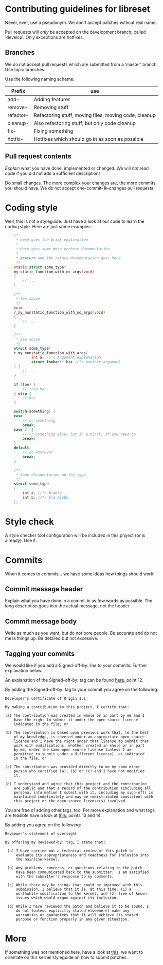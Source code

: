 # Contributing guidelines for libreset

Never, ever, use a pseudonym. We don't accept patches without real name.

Pull requests will _only_ be accepted on the development branch, called
'develop'. Only exceptions are hotfixes.

## Branches

We do not accept pull requests which are submitted from a 'master' branch. Use
topic branches.

Use the following naming scheme:

| Prefix    | use                                                    |
| --------- | ------------------------------------------------------ |
| add-      | Adding features                                        |
| remove-   | Removing stuff                                         |
| refactor- | Refactoring stuff, moving files, moving code, cleanup  |
| cleanup-  | Also refactoring stuff, but only code cleanup          |
| fix-      | Fixing something                                       |
| hotfix-   | Hotfixes which should go in as soon as possible        |

## Pull request contents

_Explain_ what you have done, implemented or changed. We will _not_ read code if
you did not add a sufficient description!

Do small changes. The more complex your changes are, the more commits you should
have. We do not accept one-commit-1k-changes pull requests.

# Coding style

Well, this is not a styleguide. Just have a look at our code to learn the coding
style. Here are just some examples:

```C
    /**
     * here goes the brief explanation
     *
     * Here goes some more verbose documentation
     *
     * @return And the return documentation goes here
     */
    static struct some_type*
    my_static_function_with_no_args(void)
    {
        // ...
    }

    /**
     * See above
     */
    void
    r_my_nonstatic_function_with_no_args(void)
    {
        // ...
    }

    /**
     * See above
     */
    struct some_type*
    r_my_nonstatic_function_with_args(
            int a, //!< Argument explanation
            struct foobar** baz //!< Another argument
    ) {
        // ...
    }

    if (foo) {
        // then bar
    } else {
        // baz
    }

    switch(something) {
    case 1:
        // do something
        break;
    case 2: {
        // or something else, but in a block, if you need to
        break;
    }
    default:
        // do whatever
        break;
    }

    /**
     * Some documentation on the type
     */
    struct some_type
    {
        int a; //!< blabla
        int b; //!< bla blubb
    };
```

# Style check

A style checker tool configuration will be included in this project (or is
already). Use it.

# Commits

When it comes to commits... we have some ideas how things should work:

## Commit message header

Explain what you have done in a commit in as few words as possible. The long
description goes into the actual message, not the header

## Commit message body

Write as much as you want, but do not bore people. Be accurate and do not mess
things up. Be detailed but not excessive.

## Tagging your commits

We would like if you add a Signed-off-by: line to your commits. Further
explanation below.

An explanation of the Signed-off-by: tag can be found
[here](https://www.kernel.org/doc/Documentation/SubmittingPatches), point 12.

By adding the Signed-off-by: tag to your commit you agree on the following:

    Developer's Certificate of Origin 1.1

    By making a contribution to this project, I certify that:

    (a) The contribution was created in whole or in part by me and I
        have the right to submit it under the open source license
        indicated in the file; or

    (b) The contribution is based upon previous work that, to the best
        of my knowledge, is covered under an appropriate open source
        license and I have the right under that license to submit that
        work with modifications, whether created in whole or in part
        by me, under the same open source license (unless I am
        permitted to submit under a different license), as indicated
        in the file; or

    (c) The contribution was provided directly to me by some other
        person who certified (a), (b) or (c) and I have not modified
        it.

    (d) I understand and agree that this project and the contribution
        are public and that a record of the contribution (including all
        personal information I submit with it, including my sign-off) is
        maintained indefinitely and may be redistributed consistent with
        this project or the open source license(s) involved.

You are free of adding other tags, too. For more explanation and what tags are
feasible have a look at
[this](https://www.kernel.org/doc/Documentation/SubmittingPatches), points 13
and 14.

By adding you agree on the following:

    Reviewer's statement of oversight

    By offering my Reviewed-by: tag, I state that:

     (a) I have carried out a technical review of this patch to
         evaluate its appropriateness and readiness for inclusion into
         the mainline kernel.

     (b) Any problems, concerns, or questions relating to the patch
         have been communicated back to the submitter.  I am satisfied
         with the submitter's response to my comments.

     (c) While there may be things that could be improved with this
         submission, I believe that it is, at this time, (1) a
         worthwhile modification to the kernel, and (2) free of known
         issues which would argue against its inclusion.

     (d) While I have reviewed the patch and believe it to be sound, I
         do not (unless explicitly stated elsewhere) make any
         warranties or guarantees that it will achieve its stated
         purpose or function properly in any given situation.

# More

If something was not mentioned here, have a look at
[this](https://www.kernel.org/doc/Documentation/SubmittingPatches), we want to
orientate on this kernel styleguide on how to submit patches.
